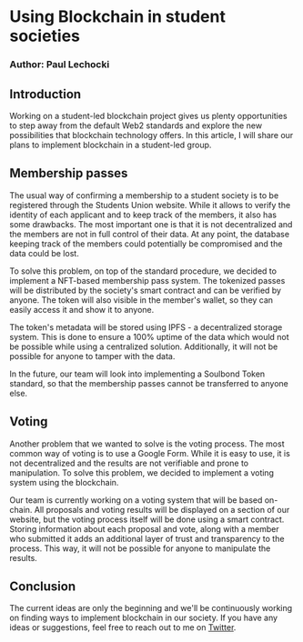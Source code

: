 # Using Blockchain in student societies

### Author: Paul Lechocki

## Introduction

Working on a student-led blockchain project gives us plenty opportunities to step away from the default Web2 standards and explore the new possibilities that blockchain technology offers. In this article, I will share our plans to implement blockchain in a student-led group.

## Membership passes

The usual way of confirming a membership to a student society is to be registered through the Students Union website. While it allows to verify the identity of each applicant and to keep track of the members, it also has some drawbacks. The most important one is that it is not decentralized and the members are not in full control of their data. At any point, the database keeping track of the members could potentially be compromised and the data could be lost.

To solve this problem, on top of the standard procedure, we decided to implement a NFT-based membership pass system. The tokenized passes will be distributed by the society's smart contract and can be verified by anyone. The token will also visible in the member's wallet, so they can easily access it and show it to anyone.

The token's metadata will be stored using IPFS - a decentralized storage system. This is done to ensure a 100% uptime of the data which would not be possible while using a centralized solution. Additionally, it will not be possible for anyone to tamper with the data.

In the future, our team will look into implementing a Soulbond Token standard, so that the membership passes cannot be transferred to anyone else.

## Voting

Another problem that we wanted to solve is the voting process. The most common way of voting is to use a Google Form. While it is easy to use, it is not decentralized and the results are not verifiable and prone to manipulation. To solve this problem, we decided to implement a voting system using the blockchain. 

Our team is currently working on a voting system that will be based on-chain. All proposals and voting results will be displayed on a section of our website, but the voting process itself will be done using a smart contract. Storing information about each proposal and vote, along with a member who submitted it adds an additional layer of trust and transparency to the process. This way, it will not be possible for anyone to manipulate the results.

## Conclusion
The current ideas are only the beginning and we'll be continuously working on finding ways to implement blockchain in our society. If you have any ideas or suggestions, feel free to reach out to me on [Twitter](https://twitter.com/kryptopauldev).